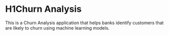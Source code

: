 # H1Churn Analysis
This is a Churn Analysis application that helps banks identify customers that are likely to churn using machine learning models.
